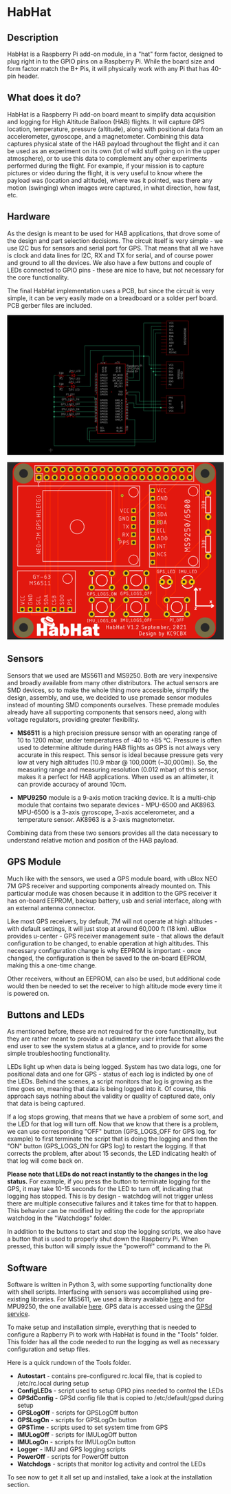 # HabHat
## Description
HabHat is a Raspberry Pi add-on module, in a "hat" form factor, designed to plug right in to the GPIO pins on a Raspberry Pi. While the board size and form factor match the B+ Pis, it will physically work with any Pi that has 40-pin header.

## What does it do?
HabHat is a Raspberry Pi add-on board meant to simplify data acquisition and logging for High Altitude Balloon (HAB) flights. It will capture GPS location, temperature, pressure (altitude), along with positional data from an accelerometer, gyroscope, and a magnetometer. Combining this data captures physical state of the HAB payload throughout the flight and it can be used as an experiment on its own (lot of wild stuff going on in the upper atmosphere), or to use this data to complement any other experiments performed during the flight. For example, if your mission is to capture pictures or video during the flight, it is very useful to know where the payload was (location and altitude), where was it pointed, was there any motion (swinging) when images were captured, in what direction, how fast, etc. 

## Hardware
As the design is meant to be used for HAB applications, that drove some of the design and part selection decisions. The circuit itself is very simple - we use I2C bus for sensors and serial port for GPS. That means that all we have is clock and data lines for I2C, RX and TX for serial, and of course power and ground to all the devices. We also have a few buttons and couple of LEDs connected to GPIO pins - these are nice to have, but not necessary for the core functionality. 

The final HabHat implementation uses a PCB, but since the circuit is very simple, it can be very easily made on a breadboard or a solder perf board. PCB gerber files are included.

![HabHat Circuit ](./images/HabHatCircuitV1.2.png)

![HabHat PCB](./images/HabHatBoardV1.2.png)



## Sensors 
Sensors that we used are MS5611 and MS9250. Both are very inexpensive and broadly available from many other distributors. The actual sensors are SMD devices, so to make the whole thing more accessible, simplify the design, assembly, and use, we decided to use premade sensor modules instead of mounting SMD components ourselves. These premade modules already have all supporting components that sensors need, along with voltage regulators, providing greater flexibility.

 - **MS6511** is a high precision pressure sensor with an operating range of 10 to 1200 mbar, under temperatures of -40 to +85 °C. Pressure is often used to determine altitude during HAB flights as GPS is not always very accurate in this respect. This sensor is ideal because pressure gets very low at very high altitudes (10.9 mbar @ 100,000ft (~30,000m)). So, the measuring range and measuring resolution (0.012 mbar) of this sensor, makes it a perfect for HAB applications. When used as an altimeter, it can provide accuracy of around 10cm.
 
 - **MPU9250** module is a 9-axis motion tracking device. It is a multi-chip module that contains two separate devices - MPU-6500 and AK8963. MPU-6500 is a 3-axis gyroscope, 3-axis accelerometer, and a temperature sensor. AK8963 is a 3-axis magnetometer.
 
 Combining data from these two sensors provides all the data necessary to understand relative motion and position of the HAB payload.
 
 ## GPS Module
 Much like with the sensors, we used a GPS module board, with uBlox NEO 7M GPS receiver and supporting components already mounted on. This particular module was chosen because it in addition to the GPS receiver it has on-board EEPROM, backup battery, usb and serial interface, along with an external antenna connector. 
 
 Like most GPS receivers, by default, 7M will not operate at high altitudes - with default settings, it will just stop at around 60,000 ft (18 km). uBlox provides u-center - GPS receiver management suite - that allows the default configuration to be changed, to enable operation at high altitudes. This necessary configuration change is why EEPROM is important - once changed, the configuration is then be saved to the on-board EEPROM, making this a one-time change. 
 
 Other receivers, without an EEPROM, can also be used, but additional code would then be needed to set the receiver to high altitude mode every time it is powered on.
 

## Buttons and LEDs
As mentioned before, these are not required for the core functionality, but they are rather meant to provide a rudimentary user interface that allows the end user to see the system status at a glance, and to provide for some simple troubleshooting functionality. 

LEDs light up when data is being logged. System has two data logs, one for positional data and one for GPS - status of each log is indicted by one of the LEDs. Behind the scenes, a script monitors that log is growing as the time goes on, meaning that data is being logged into it. Of course, this approach says nothing about the validity or quality of captured date, only that data is being captured. 

If a log stops growing, that means that we have a problem of some sort, and the LED for that log will turn off. Now that we know that there is a problem, we can use corresponding "OFF" button (GPS_LOGS_OFF for GPS log, for example) to first terminate the script that is doing the logging and then the "ON" button (GPS_LOGS_ON for GPS log) to restart the logging. If that corrects the problem, after about 15 seconds, the LED indicating health of that log will come back on.

**Please note that LEDs do not react instantly to the changes in the log status.** For example, if you press the button to terminate logging for the GPS, it may take 10-15 seconds for the LED to turn off, indicating that logging has stopped. This is by design - watchdog will not trigger unless there are multiple consecutive failures and it takes time for that to happen. This behavior can be modified by editing the code for the appropriate watchdog in the "Watchdogs" folder.


In addition to the buttons to start and stop the logging scripts, we also have a button that is used to properly shut down the Raspberry Pi. When pressed, this button will simply issue the "poweroff" command to the Pi.

## Software
Software is written in Python 3, with some supporting functionality done with shell scripts. Interfacing with sensors was accomplished using pre-existing libraries. For MS5611, we used a library available [here](https://github.com/jfosnight/jonahsystems/tree/master/python) and for MPU9250, the one available [here](https://github.com/Intelligent-Vehicle-Perception/MPU-9250-Sensors-Data-Collect). GPS data is accessed using the [GPSd service](https://gpsd.io/). 

To make setup and installation simple, everything that is needed to configure a Rapberry Pi to work with HabHat is found in the "Tools" folder. This folder has all the code needed to run the logging as well as necessary configuration and setup files. 

Here is a quick rundown of the Tools folder.

 - **Autostart** - contains pre-configured rc.local file, that is copied to /etc/rc.local during setup
 - **ConfigLEDs** - script used to setup GPIO pins needed to control the LEDs
 - **GPSdConfig** - GPSd config file that is copied to /etc/default/gpsd during setup
 - **GPSLogOff** - scripts for GPSLogOff button
 - **GPSLogOn** - scripts for GPSLogOn button
 - **GPSTime** - scripts used to set system time from GPS
 - **IMULogOff** - scripts for IMULogOff button
 - **IMULogOn** - scripts for IMULogOn button
 - **Logger** - IMU and GPS logging scripts
 - **PowerOff** - scripts for PowerOff button
 - **Watchdogs** - scripts that monitor log activity and control the LEDs
 
 To see now to get it all set up and installed, take a look at the installation section.
 
 
